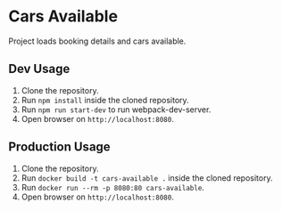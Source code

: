 # Cars Available

Project loads booking details and cars available.

## Dev Usage

1. Clone the repository.
2. Run `npm install` inside the cloned repository.
3. Run `npm run start-dev` to run webpack-dev-server.
4. Open browser on `http://localhost:8080`.

## Production Usage

1. Clone the repository.
2. Run `docker build -t cars-available .` inside the cloned repository.
3. Run `docker run --rm -p 8080:80 cars-available`.
4. Open browser on `http://localhost:8080`.
